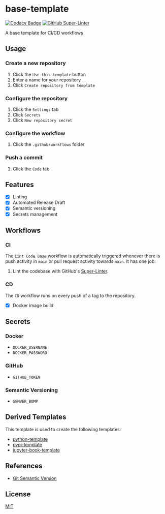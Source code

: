 # base-template

[![Codacy Badge](https://api.codacy.com/project/badge/Grade/8b3bb347d3da45328606e60b0e4880bd)](https://app.codacy.com/gh/entelecheia/base-template?utm_source=github.com&utm_medium=referral&utm_content=entelecheia/base-template&utm_campaign=Badge_Grade_Settings)
[![GitHub Super-Linter](https://github.com/entelecheia/base-template/workflows/Lint%20Code%20Base/badge.svg)](https://github.com/marketplace/actions/super-linter)

A base template for CI/CD workflows

## Usage

### Create a new repository

1. Click the `Use this template` button
2. Enter a name for your repository
3. Click `Create repository from template`

### Configure the repository

1. Click the `Settings` tab
2. Click `Secrets`
3. Click `New repository secret`

### Configure the workflow

1. Click the `.github/workflows` folder

### Push a commit

1. Click the `Code` tab

## Features

- [x] Linting
- [x] Automated Release Draft
- [x] Semantic versioning
- [x] Secrets management

## Workflows

### CI

The `Lint Code Base` workflow is automatically triggered whenever there is push activity in `main` or pull request activity towards `main`. It has one job:

1. Lint the codebase with GitHub's [Super-Linter](https://github.com/github/super-linter).

### CD

The `CD` workflow runs on every push of a tag to the repository.

- [x] Docker image build

## Secrets

### Docker

- `DOCKER_USERNAME`
- `DOCKER_PASSWORD`

### GitHub

- `GITHUB_TOKEN`

### Semantic Versioning

- `SEMVER_BUMP`

## Derived Templates

This template is used to create the following templates:

- [python-template](https://github.com/entelechiea/python-template)
- [pypi-template](https://github.com/entelechiea/pypi-template)
- [jupyter-book-template](https://github.com/entelechiea/jupyter-book-template)

## References

- [Git Semantic Version](https://github.com/marketplace/actions/git-semantic-version)

## License

[MIT](LICENSE)

